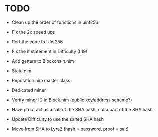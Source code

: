 # TODO

- Clean up the order of functions in uint256
- Fix the 2x speed ups
- Port the code to UInt256
- Fix the if statement in Difficulty (L19)

- Add getters to Blockchain.nim
- State.nim
- Reputation.nim master class

- Dedicated miner
- Verify miner ID in Block.nim (public key/address scheme?)

- Have proof act as a salt of the SHA hash, not a part of the SHA hash
- Update Difficulty to use the salted SHA hash
- Move from SHA to Lyra2 (hash = password, proof = salt)
